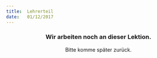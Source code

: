 ```yaml
---
title:  Lehrerteil
date:   01/12/2017
---
```


### <center>Wir arbeiten noch an dieser Lektion.</center>
<center>Bitte komme später zurück.</center>